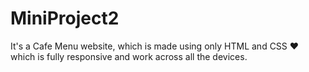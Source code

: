 # MiniProject2
It's a Cafe Menu website, which is made using only HTML and CSS ❤️ which is fully responsive and work across all the devices.
